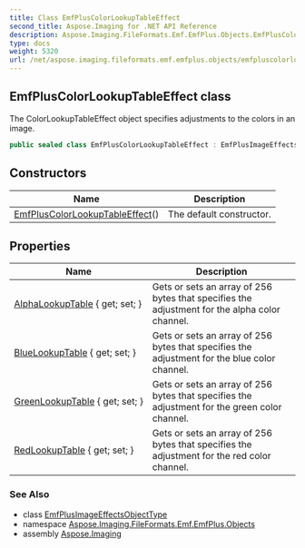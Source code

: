 ```yaml
---
title: Class EmfPlusColorLookupTableEffect
second_title: Aspose.Imaging for .NET API Reference
description: Aspose.Imaging.FileFormats.Emf.EmfPlus.Objects.EmfPlusColorLookupTableEffect class. The ColorLookupTableEffect object specifies adjustments to the colors in an image
type: docs
weight: 5320
url: /net/aspose.imaging.fileformats.emf.emfplus.objects/emfpluscolorlookuptableeffect/
---
```

## EmfPlusColorLookupTableEffect class

The ColorLookupTableEffect object specifies adjustments to the colors in an image.

```csharp
public sealed class EmfPlusColorLookupTableEffect : EmfPlusImageEffectsObjectType
```

## Constructors

| Name | Description |
| --- | --- |
| [EmfPlusColorLookupTableEffect](emfpluscolorlookuptableeffect/)() | The default constructor. |

## Properties

| Name | Description |
| --- | --- |
| [AlphaLookupTable](../../aspose.imaging.fileformats.emf.emfplus.objects/emfpluscolorlookuptableeffect/alphalookuptable/) { get; set; } | Gets or sets an array of 256 bytes that specifies the adjustment for the alpha color channel. |
| [BlueLookupTable](../../aspose.imaging.fileformats.emf.emfplus.objects/emfpluscolorlookuptableeffect/bluelookuptable/) { get; set; } | Gets or sets an array of 256 bytes that specifies the adjustment for the blue color channel. |
| [GreenLookupTable](../../aspose.imaging.fileformats.emf.emfplus.objects/emfpluscolorlookuptableeffect/greenlookuptable/) { get; set; } | Gets or sets an array of 256 bytes that specifies the adjustment for the green color channel. |
| [RedLookupTable](../../aspose.imaging.fileformats.emf.emfplus.objects/emfpluscolorlookuptableeffect/redlookuptable/) { get; set; } | Gets or sets an array of 256 bytes that specifies the adjustment for the red color channel. |

### See Also

* class [EmfPlusImageEffectsObjectType](../emfplusimageeffectsobjecttype/)
* namespace [Aspose.Imaging.FileFormats.Emf.EmfPlus.Objects](../../aspose.imaging.fileformats.emf.emfplus.objects/)
* assembly [Aspose.Imaging](../../)


